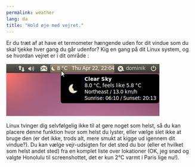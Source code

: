 ```yaml
---
permalink: weather
lang: da
title: "Hold øje med vejret."
---
```


Er du træt af at have et termometer hængende uden for dit vindue som du skal tjekke hver gang du går udenfor? Kig en gang på dit Linux system, og se hvordan vejret er i dit område :

<img src="/img/weather.png" />

Linux tvinger dig selvfølgelig ikke til at gøre noget som helst, så du kan placere denne funktion hvor som helst du lyster, eller vælge slet ikke at bruge den (er det ikke, trods alt, mere smukt at kigge ud igennem dit vindue?). Du kan vælge vejr-udsigten for det sted du bor (eller et hvilket som helst andet sted) fra en komplet liste over lokationer (OK, jeg snød og valgte Honolulu til screenshottet, det er kun 2°C varmt i Paris lige nu!).




